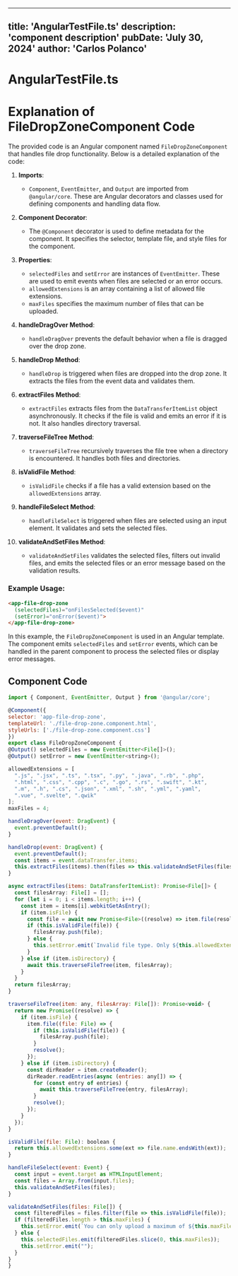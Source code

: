 ---
  title: 'AngularTestFile.ts'
  description: 'component description'
  pubDate: 'July 30, 2024'
  author: 'Carlos Polanco'
  ---
  
  
  
  # AngularTestFile.ts
  # Explanation of FileDropZoneComponent Code

The provided code is an Angular component named `FileDropZoneComponent` that handles file drop functionality. Below is a detailed explanation of the code:

1. **Imports**:
   - `Component`, `EventEmitter`, and `Output` are imported from `@angular/core`. These are Angular decorators and classes used for defining components and handling data flow.

2. **Component Decorator**:
   - The `@Component` decorator is used to define metadata for the component. It specifies the selector, template file, and style files for the component.

3. **Properties**:
   - `selectedFiles` and `setError` are instances of `EventEmitter`. These are used to emit events when files are selected or an error occurs.
   - `allowedExtensions` is an array containing a list of allowed file extensions.
   - `maxFiles` specifies the maximum number of files that can be uploaded.

4. **handleDragOver Method**:
   - `handleDragOver` prevents the default behavior when a file is dragged over the drop zone.

5. **handleDrop Method**:
   - `handleDrop` is triggered when files are dropped into the drop zone. It extracts the files from the event data and validates them.

6. **extractFiles Method**:
   - `extractFiles` extracts files from the `DataTransferItemList` object asynchronously. It checks if the file is valid and emits an error if it is not. It also handles directory traversal.

7. **traverseFileTree Method**:
   - `traverseFileTree` recursively traverses the file tree when a directory is encountered. It handles both files and directories.

8. **isValidFile Method**:
   - `isValidFile` checks if a file has a valid extension based on the `allowedExtensions` array.

9. **handleFileSelect Method**:
   - `handleFileSelect` is triggered when files are selected using an input element. It validates and sets the selected files.

10. **validateAndSetFiles Method**:
    - `validateAndSetFiles` validates the selected files, filters out invalid files, and emits the selected files or an error message based on the validation results.

### Example Usage:
```html
<app-file-drop-zone 
  (selectedFiles)="onFilesSelected($event)" 
  (setError)="onError($event)">
</app-file-drop-zone>
```

In this example, the `FileDropZoneComponent` is used in an Angular template. The component emits `selectedFiles` and `setError` events, which can be handled in the parent component to process the selected files or display error messages.
  
  ## Component Code
  ```jsx
  import { Component, EventEmitter, Output } from '@angular/core';

@Component({
  selector: 'app-file-drop-zone',
  templateUrl: './file-drop-zone.component.html',
  styleUrls: ['./file-drop-zone.component.css']
})
export class FileDropZoneComponent {
  @Output() selectedFiles = new EventEmitter<File[]>();
  @Output() setError = new EventEmitter<string>();

  allowedExtensions = [
    ".js", ".jsx", ".ts", ".tsx", ".py", ".java", ".rb", ".php",
    ".html", ".css", ".cpp", ".c", ".go", ".rs", ".swift", ".kt",
    ".m", ".h", ".cs", ".json", ".xml", ".sh", ".yml", ".yaml",
    ".vue", ".svelte", ".qwik"
  ];
  maxFiles = 4;

  handleDragOver(event: DragEvent) {
    event.preventDefault();
  }

  handleDrop(event: DragEvent) {
    event.preventDefault();
    const items = event.dataTransfer.items;
    this.extractFiles(items).then(files => this.validateAndSetFiles(files));
  }

  async extractFiles(items: DataTransferItemList): Promise<File[]> {
    const filesArray: File[] = [];
    for (let i = 0; i < items.length; i++) {
      const item = items[i].webkitGetAsEntry();
      if (item.isFile) {
        const file = await new Promise<File>((resolve) => item.file(resolve));
        if (this.isValidFile(file)) {
          filesArray.push(file);
        } else {
          this.setError.emit(`Invalid file type. Only ${this.allowedExtensions.join(", ")} files are allowed.`);
        }
      } else if (item.isDirectory) {
        await this.traverseFileTree(item, filesArray);
      }
    }
    return filesArray;
  }

  traverseFileTree(item: any, filesArray: File[]): Promise<void> {
    return new Promise((resolve) => {
      if (item.isFile) {
        item.file((file: File) => {
          if (this.isValidFile(file)) {
            filesArray.push(file);
          }
          resolve();
        });
      } else if (item.isDirectory) {
        const dirReader = item.createReader();
        dirReader.readEntries(async (entries: any[]) => {
          for (const entry of entries) {
            await this.traverseFileTree(entry, filesArray);
          }
          resolve();
        });
      }
    });
  }

  isValidFile(file: File): boolean {
    return this.allowedExtensions.some(ext => file.name.endsWith(ext));
  }

  handleFileSelect(event: Event) {
    const input = event.target as HTMLInputElement;
    const files = Array.from(input.files);
    this.validateAndSetFiles(files);
  }

  validateAndSetFiles(files: File[]) {
    const filteredFiles = files.filter(file => this.isValidFile(file));
    if (filteredFiles.length > this.maxFiles) {
      this.setError.emit(`You can only upload a maximum of ${this.maxFiles} files.`);
    } else {
      this.selectedFiles.emit(filteredFiles.slice(0, this.maxFiles));
      this.setError.emit("");
    }
  }
}
  ```
  
